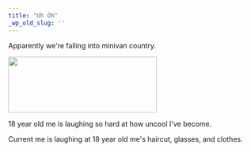 ```yaml
---
title: "Uh Oh"
_wp_old_slug: ''
---
```

<p>Apparently we're falling into minivan country.</p>
<p><a href="https://chrisenns.com/wp-content/uploads/2010/11/minivanresearch.jpg"><img src="https://chrisenns.com/wp-content/uploads/2010/11/minivanresearch-300x113.jpg" alt="" title="minivanresearch" width="300" height="113" class="aligncenter size-medium wp-image-18135" /></a></p>
<p>18 year old me is laughing so hard at how uncool I've become.</p>
<p>Current me is laughing at 18 year old me's haircut, glasses, and clothes.</p>
